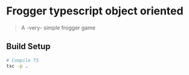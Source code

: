 # Frogger typescript object oriented

> A -very- simple frogger game 

## Build Setup

``` bash
# Compile TS
tsc -p .

```